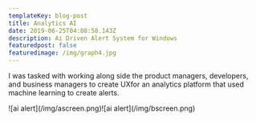 ```yaml
---
templateKey: blog-post
title: Analytics AI
date: 2019-06-25T04:08:58.143Z
description: Ai Driven Alert System for Windows
featuredpost: false
featuredimage: /img/graph4.jpg
---
```

<span>I was tasked with working along side the product managers, developers, and business managers to create UXfor an analytics platform that used machine learning to create alerts.</span>
<div style="text-align:center;display: inline-block">![ai alert](/img/ascreen.png)![ai alert](/img/bscreen.png)</div>
